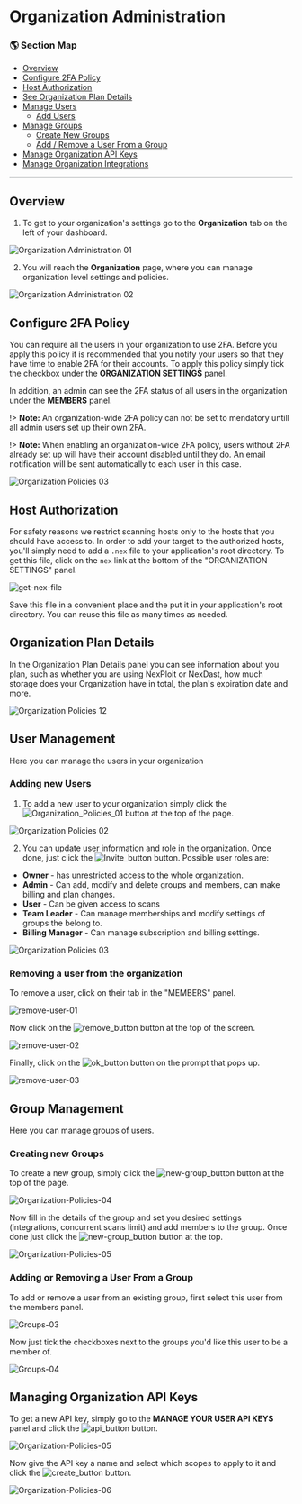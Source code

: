 # Organization Administration

### 🌎 Section Map <!-- {docsify-ignore} -->
- [Overview](#overview)
- [Configure 2FA Policy](#configure-2fa-policy)
- [Host Authorization](#host-authorization)
- [See Organization Plan Details](#organization-plan-details)
- [Manage Users](#user-management)
  - [Add Users](#adding-new-user)
- [Manage Groups](#group-management)
  - [Create New Groups](#creating-new-groups)
  - [Add / Remove a User From a Group](#adding-or-removing-a-user-from-a-group)
- [Manage Organization API Keys](#managing-organization-api-keys)
- [Manage Organization Integrations](integrations/overview.md)

<hr style="height:2px;background-color:#d1d3d4">

## Overview
1. To get to your organization's settings go to the **Organization** tab on the left of your dashboard.

![Organization Administration 01](media/organization-administration-01.png ':size=45%') 

2. You will reach the **Organization** page, where you can manage organization level settings and policies.

![Organization Administration 02](media/organization-administration-02.png ':size=45%')

## Configure 2FA Policy
You can require all the users in your organization to use 2FA. Before you apply this policy it is recommended that you notify your users so that they have time to enable 2FA for their accounts.
To apply this policy simply tick the checkbox under the **ORGANIZATION SETTINGS** panel.

In addition, an admin can see the 2FA status of all users in the organization under the **MEMBERS** panel.

!> **Note:** An organization-wide 2FA policy can not be set to mendatory untill all admin users set up their own 2FA.

!> **Note:** When enabling an organization-wide 2FA policy, users without 2FA already set up will have their account disabled until they do. An email notification will be sent automatically to each user in this case.

![Organization Policies 03](media/organization-administration-03.png ':size=45%')

## Host Authorization
For safety reasons we restrict scanning hosts only to the hosts that you should have access to. In order to add your target to the authorized hosts, you'll simply need to add a `.nex` file to your application's root directory.
To get this file, click on the `nex` link at the bottom of the "ORGANIZATION SETTINGS" panel.

![get-nex-file](media/get-nex-file.png ':size=45%')

Save this file in a convenient place and the put it in your application's root directory. You can reuse this file as many times as needed.

## Organization Plan Details
In the Organization Plan Details panel you can see information about you plan, such as whether you are using NexPloit or NexDast, how much storage does your Organization have in total, the plan's expiration date and more.

![Organization Policies 12](media/organization-administration-12.png ':size=45%')

## User Management
Here you can manage the users in your organization

### Adding new Users
1. To add a new user to your organization simply click the ![Organization_Policies_01](media/new-user_button.png ':size=3%') button at the top of the page.

![Organization Policies 02](media/organization-administration-04.png ':size=45%')

2. You can update user information and role in the organization. Once done, just click the ![Invite_button](media/invite_button.png ':size=5%') button. Possible user roles are:

- **Owner** - has unrestricted access to the whole organization.
- **Admin** - Can add, modify and delete groups and members, can make billing and plan changes.
- **User** - Can be given access to scans
- **Team Leader** - Can manage memberships and modify settings of groups the belong to.
- **Billing Manager** - Can manage subscription and billing settings.

![Organization Policies 03](media/organization-administration-05.png ':size=45%')

### Removing a user from the organization

To remove a user, click on their tab in the "MEMBERS" panel.

![remove-user-01](media/remove-user-01.png ':size=45%')

Now click on the ![remove_button](media/remove_button.png ':size=2%') button at the top of the screen.

![remove-user-02](media/remove-user-02.png ':size=45%')

Finally, click on the ![ok_button](media/ok_button.png ':size=4%') button on the prompt that pops up.

![remove-user-03](media/remove-user-03.png ':size=45%')

## Group Management
Here you can manage groups of users.

### Creating new Groups
To create a new group, simply click the ![new-group_button](media/new-group_button.png ':size=3%') button at the top of the page.

![Organization-Policies-04](media/organization-administration-06.png ':size=45%')

Now fill in the details of the group and set you desired settings (integrations, concurrent scans limit) and add members to the group. Once done just click the ![new-group_button](media/create_button.png ':size=5%') button at the top.

![Organization-Policies-05](media/organization-administration-07.png ':size=45%')

### Adding or Removing a User From a Group
To add or remove a user from an existing group, first select this user from the members panel.

![Groups-03](media/organization-administration-10.png ':size=45%')

Now just tick the checkboxes next to the groups you'd like this user to be a member of.

![Groups-04](media/organization-administration-11.png ':size=45%')

## Managing Organization API Keys
To get a new API key, simply go to the **MANAGE YOUR USER API KEYS** panel and click the ![api_button](media/api_button.png ':size=14%') button.

![Organization-Policies-05](media/organization-administration-08.png ':size=45%')

Now give the API key a name and select which scopes to apply to it and click the ![create_button](media/create_button.png ':size=5%') button.

![Organization-Policies-06](media/organization-administration-09.png ':size=45%')
